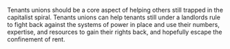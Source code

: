 Tenants unions should be a core aspect of helping others still trapped in the capitalist spiral. Tenants unions can help tenants still under a landlords rule to fight back against the systems of power in place and use their numbers, expertise, and resources to gain their rights back, and hopefully escape the confinement of rent. 

